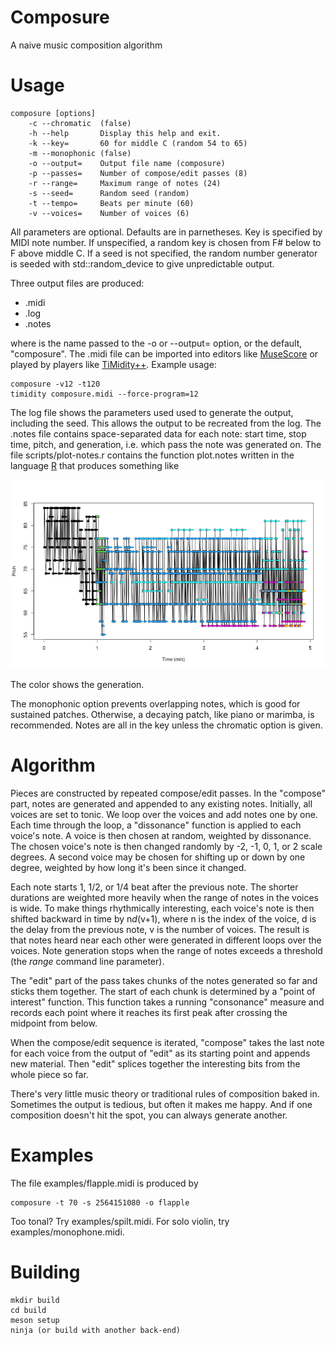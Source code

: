 # Composure
A naive music composition algorithm

# Usage
    composure [options]
        -c --chromatic  (false)
        -h --help       Display this help and exit.
        -k --key=       60 for middle C (random 54 to 65)
        -m --monophonic (false)
        -o --output=    Output file name (composure)
        -p --passes=    Number of compose/edit passes (8)
        -r --range=     Maximum range of notes (24)
        -s --seed=      Random seed (random)
        -t --tempo=     Beats per minute (60)
        -v --voices=    Number of voices (6)

All parameters are optional. Defaults are in parnetheses. Key is specified by MIDI note number. If unspecified, a random key is chosen from F# below to F above middle C. If a seed is not specified, the random number generator is seeded with std::random_device to give unpredictable output.

Three output files are produced:
* <filename>.midi
* <filename>.log
* <filename>.notes

where <filename> is the name passed to the -o or --output= option, or the default, "composure". The .midi file can be imported into editors like [MuseScore](https://musescore.org) or played by players like [TiMidity++](http://timidity.sourceforge.net). Example usage:

    composure -v12 -t120
    timidity composure.midi --force-program=12

The log file shows the parameters used used to generate the output, including the seed. This allows the output to be recreated from the log. The .notes file contains space-separated data for each note: start time, stop time, pitch, and generation, i.e. which pass the note was generated on. The file scripts/plot-notes.r contains the function plot.notes written in the language [R](https://www.r-project.org/) that produces something like

![Example output of the plot.notes function](examples/flapple.png)

The color shows the generation.

The monophonic option prevents overlapping notes, which is good for sustained patches.
Otherwise, a decaying patch, like piano or marimba, is recommended. Notes are all in the key unless the chromatic option is given.

# Algorithm
Pieces are constructed by repeated compose/edit passes. In the "compose" part, notes are generated and appended to any existing notes. Initially, all voices are set to tonic. We loop over the voices and add notes one by one. Each time through the loop, a "dissonance" function is applied to each voice's note. A voice is then chosen at random, weighted by dissonance. The chosen voice's note is then changed randomly by -2, -1, 0, 1, or 2 scale degrees. A second voice may be chosen for shifting up or down by one degree, weighted by how long it's been since it changed.

Each note starts 1, 1/2, or 1/4 beat after the previous note. The shorter durations are weighted more heavily when the range of notes in the voices is wide. To make things rhythmically interesting, each voice's note is then shifted backward in time by n*d*(v+1), where n is the index of the voice, d is the delay from the previous note, v is the number of voices. The result is that notes heard near each other were generated in different loops over the voices. Note generation stops when the range of notes exceeds a threshold (the *range* command line parameter).

The "edit" part of the pass takes chunks of the notes generated so far and sticks them together. The start of each chunk is determined by a "point of interest" function. This function takes a running "consonance" measure and records each point where it reaches its first peak after crossing the midpoint from below.

When the compose/edit sequence is iterated, "compose" takes the last note for each voice from the output of "edit" as its starting point and appends new material. Then "edit" splices together the interesting bits from the whole piece so far.

There's very little music theory or traditional rules of composition baked in. Sometimes the output is tedious, but often it makes me happy. And if one composition doesn't hit the spot, you can always generate another.

# Examples
The file examples/flapple.midi is produced by

    composure -t 70 -s 2564151080 -o flapple

Too tonal? Try examples/spilt.midi. For solo violin, try examples/monophone.midi.

# Building

    mkdir build
    cd build
    meson setup
    ninja (or build with another back-end)
